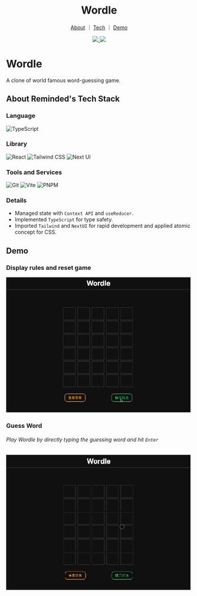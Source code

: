 <div align="center">

   <h1>Wordle</h1>

  <p align="center">
   <a href="#wordle">About</a>
    ｜
   <a href="#language">Tech</a>
    ｜
   <a href="#demo">Demo</a>
  </p>
  <p><a href="https://www.linkedin.com/in/chriskang0917/">
    <img src="https://img.shields.io/badge/LinkedIn-0077B5?style=for-the-badge&logo=linkedin&logoColor=white" />
  </a>
  <a href="mailto:chriskang0917@gmail.com">
    <img src="https://img.shields.io/badge/Gmail-D14836?style=for-the-badge&logo=gmail&logoColor=white" />
  </a></p>
</div>

# Wordle

A clone of world famous word-guessing game.

## About Reminded's Tech Stack

### Language

![TypeScript](https://img.shields.io/badge/TypeScript-3178C6.svg?style=for-the-badge&logo=TypeScript&logoColor=white)

### Library

![React](https://img.shields.io/badge/React-61DAFB.svg?style=for-the-badge&logo=React&logoColor=black) ![Tailwind CSS](https://img.shields.io/badge/Tailwind%20CSS-06B6D4.svg?style=for-the-badge&logo=Tailwind-CSS&logoColor=white) ![Next UI](https://img.shields.io/badge/NextUI-000000.svg?style=for-the-badge&logo=NextUI&logoColor=white)

### Tools and Services

![Git](https://img.shields.io/badge/Git-F05032.svg?style=for-the-badge&logo=Git&logoColor=white) ![Vite](https://img.shields.io/badge/Vite-646CFF.svg?style=for-the-badge&logo=Vite&logoColor=white) ![PNPM](https://img.shields.io/badge/pnpm-F69220.svg?style=for-the-badge&logo=pnpm&logoColor=white)

### Details

- Managed state with `Context API` and `useReducer`.
- Implemented `TypeScript` for type safety.
- Imported `Tailwind` and `NextUI` for rapid development and applied atomic concept for CSS.

## Demo

### Display rules and reset game

<img src="./Wordle/public/rules_and_reset.gif" style="width:500px" alt="seek rule and reset game" />

### Guess Word

###### Play Wordle by directly typing the guessing word and hit `Enter`

<img src="./Wordle/public/play.gif" style="width:500px" alt="Progress of playing" />
